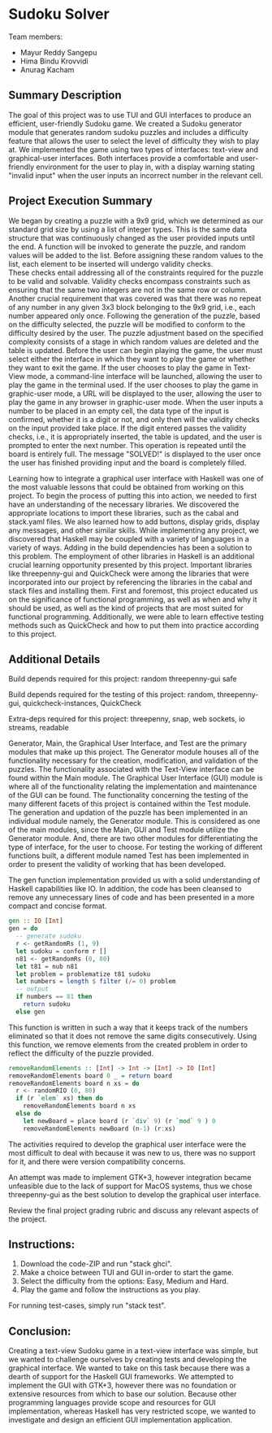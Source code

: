 # Sudoku Solver

Team members:

- Mayur Reddy Sangepu
- Hima Bindu Krovvidi
- Anurag Kacham

## Summary Description

The goal of this project was to use TUI and GUI interfaces to produce an efficient, user-friendly Sudoku game. We created a Sudoku generator module that generates random sudoku puzzles and includes a difficulty feature that allows the user to select the level of difficulty they wish to play at. We implemented the game using two types of interfaces: text-view and graphical-user interfaces. Both interfaces provide a comfortable and user-friendly environment for the user to play in, with a display warning stating "invalid input" when the user inputs an incorrect number in the relevant cell.

## Project Execution Summary

We began by creating a puzzle with a 9x9 grid, which we determined as our standard grid size by using a list of integer types. This is the same data structure that was continuously changed as the user provided inputs until the end. A function will be invoked to generate the puzzle, and random values will be added to the list. Before assigning these random values to the list, each element to be inserted will undergo validity checks. These checks entail addressing all of the constraints required for the puzzle to be valid and solvable. Validity checks encompass constraints such as ensuring that the same two integers are not in the same row or column. Another crucial requirement that was covered was that there was no repeat of any number in any given 3x3 block belonging to the 9x9 grid, i.e., each number appeared only once. Following the generation of the puzzle, based on the difficulty selected, the puzzle will be modified to conform to the difficulty desired by the user. The puzzle adjustment based on the specified complexity consists of a stage in which random values are deleted and the table is updated. Before the user can begin playing the game, the user must select either the interface in which they want to play the game or whether they want to exit the game. If the user chooses to play the game in Text-View mode, a command-line interface will be launched, allowing the user to play the game in the terminal used. If the user chooses to play the game in graphic-user mode, a URL will be displayed to the user, allowing the user to play the game in any browser in graphic-user mode. When the user inputs a number to be placed in an empty cell, the data type of the input is confirmed, whether it is a digit or not, and only then will the validity checks on the input provided take place. If the digit entered passes the validity checks, i.e., it is appropriately inserted, the table is updated, and the user is prompted to enter the next number. This operation is repeated until the board is entirely full. The message "SOLVED!" is displayed to the user once the user has finished providing input and the board is completely filled.

Learning how to integrate a graphical user interface with Haskell was one of the most valuable lessons that could be obtained from working on this project. To begin the process of putting this into action, we needed to first have an understanding of the necessary libraries. We discovered the appropriate locations to import these libraries, such as the cabal and stack.yaml files. We also learned how to add buttons, display grids, display any messages, and other similar skills. While implementing any project, we discovered that Haskell may be coupled with a variety of languages in a variety of ways. Adding in the build dependencies has been a solution to this problem. The employment of other libraries in Haskell is an additional crucial learning opportunity presented by this project. Important libraries like threepenny-gui and QuickCheck were among the libraries that were incorporated into our project by referencing the libraries in the cabal and stack files and installing them. First and foremost, this project educated us on the significance of functional programming, as well as when and why it should be used, as well as the kind of projects that are most suited for functional programming. Additionally, we were able to learn effective testing methods such as QuickCheck and how to put them into practice according to this project.

## Additional Details

Build depends required for this project:
  random
  threepenny-gui
  safe

Build depends required for the testing of this project:
  random,
  threepenny-gui,
  quickcheck-instances,
  QuickCheck

Extra-deps required for this project:
  threepenny,
  snap,
  web sockets,
  io streams,
  readable

  Generator, Main, the Graphical User Interface, and Test are the primary modules that make up this project. The Generator module houses all of the functionality necessary for the creation, modification, and validation of the puzzles. The functionality associated with the Text-View interface can be found within the Main module. The Graphical User Interface (GUI) module is where all of the functionality relating the implementation and maintenance of the GUI can be found. The functionality concerning the testing of the many different facets of this project is contained within the Test module. The generation and updation of the puzzle has been implemented in an individual module namely, the Generator module. This is considered as one of the main modules, since the Main, GUI and Test module utilize the Generator module. And, there are two other modules for differentiating the type of interface, for the user to choose. For testing the working of different functions built, a different module named Test has been implemented in order to present the validity of working that has been developed.

The gen function implementation provided us with a solid understanding of Haskell capabilities like IO. In addition, the code has been cleansed to remove any unnecessary lines of code and has been presented in a more compact and concise format.

```haskell
gen :: IO [Int]
gen = do
  -- generate sudoku
  r <- getRandomRs (1, 9)
  let sudoku = conform r []
  n81 <- getRandomRs (0, 80)
  let t81 = nub n81
  let problem = problematize t81 sudoku
  let numbers = length $ filter (/= 0) problem
  -- output
  if numbers == 81 then 
    return sudoku
  else gen
```

This function is written in such a way that it keeps track of the numbers eliminated so that it does not remove the same digits consecutively. Using this function, we remove elements from the created problem in order to reflect the difficulty of the puzzle provided.
```haskell
removeRandomElements :: [Int] -> Int -> [Int] -> IO [Int]
removeRandomElements board 0 _ = return board
removeRandomElements board n xs = do
  r <- randomRIO (0, 80)
  if (r `elem` xs) then do
    removeRandomElements board n xs
  else do
    let newBoard = place board (r `div` 9) (r `mod` 9 ) 0
    removeRandomElements newBoard (n-1) (r:xs)
```

The activities required to develop the graphical user interface were the most difficult to deal with because it was new to us, there was no support for it, and there were version compatibility concerns.

An attempt was made to implement GTK+3, however integration became unfeasible due to the lack of support for MacOS systems, thus we chose threepenny-gui as the best solution to develop the graphical user interface.

Review the final project grading rubric and discuss any relevant aspects of the
project.

## Instructions:

1. Download the code-ZIP and run "stack ghci".
2. Make a choice between TUI and GUI in-order to start the game.
3. Select the difficulty from the options: Easy, Medium and Hard.
4. Play the game and follow the instructions as you play.

For running test-cases, simply run "stack test".

## Conclusion:

Creating a text-view Sudoku game in a text-view interface was simple, but we wanted to challenge ourselves by creating tests and developing the graphical interface. We wanted to take on this task because there was a dearth of support for the Haskell GUI frameworks. We attempted to implement the GUI with GTK+3, however there was no foundation or extensive resources from which to base our solution. Because other programming languages provide scope and resources for GUI implementation, whereas Haskell has very restricted scope, we wanted to investigate and design an efficient GUI implementation application.
